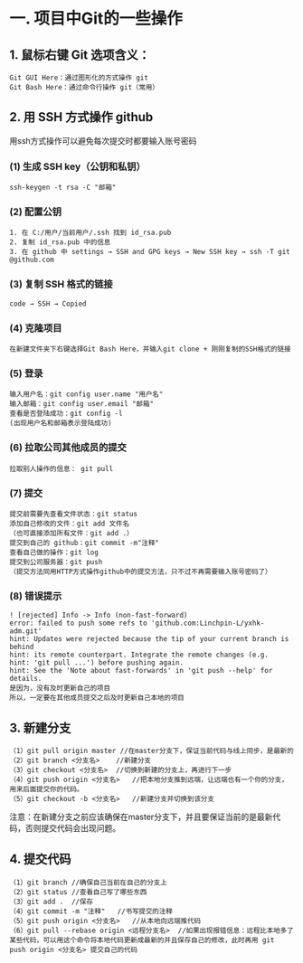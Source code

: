# 一. 项目中Git的一些操作

## 1. 鼠标右键 Git 选项含义：
    Git GUI Here：通过图形化的方式操作 git
    Git Bash Here：通过命令行操作 git（常用）

## 2. 用 SSH 方式操作 github
用ssh方式操作可以避免每次提交时都要输入账号密码
### (1) 生成 SSH key（公钥和私钥）
    ssh-keygen -t rsa -C "邮箱"
### (2) 配置公钥
    1. 在 C:/用户/当前用户/.ssh 找到 id_rsa.pub
    2. 复制 id_rsa.pub 中的信息
    3. 在 github 中 settings → SSH and GPG keys → New SSH key → ssh -T git @github.com
### (3) 复制 SSH 格式的链接
    code → SSH → Copied
### (4) 克隆项目
    在新建文件夹下右键选择Git Bash Here，并输入git clone + 刚刚复制的SSH格式的链接
### (5) 登录
    输入用户名：git config user.name "用户名"
    输入邮箱：git config user.email "邮箱"
    查看是否登陆成功：git config -l
    (出现用户名和邮箱表示登陆成功)
### (6) 拉取公司其他成员的提交
    拉取别人操作的信息： git pull 
### (7) 提交
    提交前需要先查看文件状态：git status
    添加自己修改的文件：git add 文件名
    （也可直接添加所有文件：git add .）
    提交到自己的 github：git commit -m"注释"
    查看自己做的操作：git log
    提交到公司服务器：git push
    （提交方法同用HTTP方式操作github中的提交方法，只不过不再需要输入账号密码了）
### (8) 错误提示
    ! [rejected] Info -> Info (non-fast-forward)
    error: failed to push some refs to 'github.com:Linchpin-L/yxhk-adm.git'
    hint: Updates were rejected because the tip of your current branch is behind
    hint: its remote counterpart. Integrate the remote changes (e.g.
    hint: 'git pull ...') before pushing again.
    hint: See the 'Note about fast-forwards' in 'git push --help' for details.
    是因为，没有及时更新自己的项目
    所以，一定要在其他成员提交之后及时更新自己本地的项目

## 3. 新建分支
    （1）git pull origin master //在master分支下，保证当前代码与线上同步，是最新的
    （2）git branch <分支名>    //新建分支
    （3）git checkout <分支名>  //切换到新建的分支上，再进行下一步
    （4）git push origin <分支名>   //把本地分支推到远端，让远端也有一个你的分支，用来后面提交你的代码。
    （5）git checkout -b <分支名>   //新建分支并切换到该分支
注意：在新建分支之前应该确保在master分支下，并且要保证当前的是最新代码，否则提交代码会出现问题。

## 4. 提交代码
    （1）git branch //确保自己当前在自己的分支上
    （2）git status //查看自己写了哪些东西
    （3）git add .  //保存
    （4）git commit -m "注释"   //书写提交的注释
    （5）git push origin <分支名>   //从本地向远端推代码
    （6）git pull --rebase origin <远程分支名>  //如果出现报错信息：远程比本地多了某些代码，可以用这个命令将本地代码更新成最新的并且保存自己的修改，此时再用 git push origin <分支名> 提交自己的代码